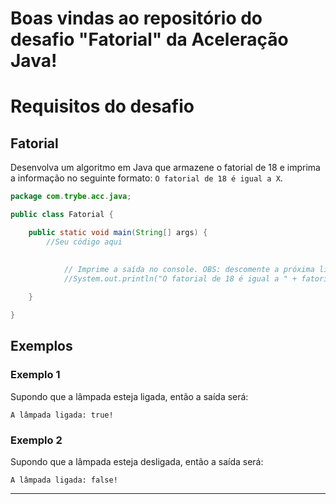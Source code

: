 # Boas vindas ao repositório do desafio "Fatorial" da Aceleração Java!


# Requisitos do desafio

## Fatorial

Desenvolva um algoritmo em Java que armazene o fatorial de 18 e imprima a informação no seguinte formato: `O fatorial de 18 é igual a X`.


```java
package com.trybe.acc.java;

public class Fatorial {

	public static void main(String[] args) {
	    //Seu código aqui
		
			
			// Imprime a saída no console. OBS: descomente a próxima linha
			//System.out.println("O fatorial de 18 é igual a " + fatorial18);

	}

}

```


## Exemplos

### Exemplo 1

Supondo que a lâmpada esteja ligada, então a saída será:
```
A lâmpada ligada: true!
```

### Exemplo 2

Supondo que a lâmpada esteja desligada, então a saída será:
```
A lâmpada ligada: false!
```

---
